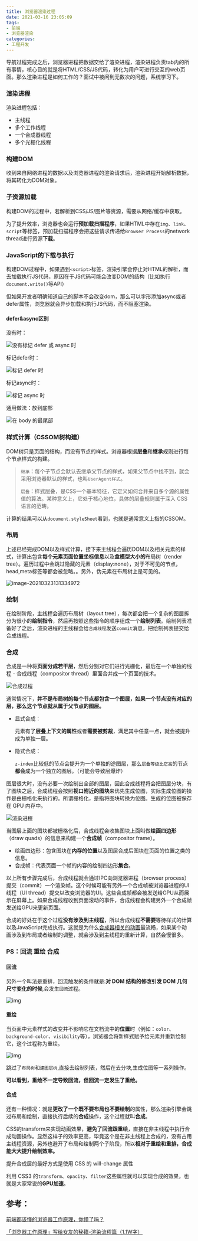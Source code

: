 ```yaml
---
title: 浏览器渲染过程
date: 2021-03-16 23:05:09
tags:
- 前端
- 浏览器渲染
categories:
- 工程开发
---
```


导航过程完成之后，浏览器进程把数据交给了渲染进程，渲染进程负责tab内的所有事情，核心目的就是将HTML/CSS/JS代码，转化为用户可进行交互的web页面。那么渲染进程是如何工作的？面试中被问到无数次的问题，系统学习下。

<!--more-->





### 渲染进程

渲染进程包括：

- 主线程
- 多个工作线程
- 一个合成器线程
- 多个光栅化线程

### 构建DOM

收到来自网络进程的数据以及浏览器进程的渲染请求后，渲染进程开始解析数据，将其转化为DOM对象。

### 子资源加载

构建DOM的过程中，若解析到CSS/JS/图片等资源，需要从网络/缓存中获取。

为了提升效率，浏览器也会运行**预加载扫描程序**，如果HTML中存在`img`、`link`、`script`等标签，预加载扫描程序会把这些请求传递给`Browser Process`的network thread进行资源**下载**。

### JavaScript的下载与执行

构建DOM过程中，如果遇到`<script>`标签，渲染引擎会停止对HTML的解析，而去加载执行JS代码，原因在于JS代码可能会改变DOM的结构（比如执行`document.write()`等API）

但如果开发者明确知道自己的脚本不会改变dom，那么可以字形添加async或者defer属性，浏览器就会异步加载和执行JS代码，而不阻塞渲染。

#### defer&async区别

没有时：

![没有标记 defer 或 async 时](https://beginor.github.io/assets/post-images/without-defer-async-head.png)

标记defer时：

![标记 defer 时](https://beginor.github.io/assets/post-images/with-defer.png)

标记async时：

![标记 async 时](https://beginor.github.io/assets/post-images/with-async.png)

通用做法：放到底部

![在 body 的最尾部](https://beginor.github.io/assets/post-images/without-defer-async-body.png)

### 样式计算（CSSOM树构建）

DOM树只是页面的结构，而没有节点的样式。浏览器根据**层叠**和**继承**规则进行每个节点样式的构建。

> `继承`：每个子节点会默认去继承父节点的样式，如果父节点中找不到，就会采用浏览器默认的样式，也叫`UserAgent样式`。
>
> `层叠`：样式层叠，是CSS一个基本特征，它定义如何合并来自多个源的属性值的算法。某种意义上，它处于核心地位，具体的层叠规则属于深入 CSS 语言的范畴。

计算的结果可以从`document.styleSheet`看到，也就是通常意义上指的CSSOM。

### 布局

上述已经完成DOM以及样式计算，接下来主线程会遍历DOM以及相关元素的样式，计算出包含**每个元素页面位置坐标信息**以及**盒模型大小的**布局树（render tree）。遍历过程中会跳过隐藏的元素（display:none），对于不可见的节点，head,meta标签等都会被忽略。。另外，伪元素在布局树上是可见的。

![image-20210323131334972](https://ericblog.oss-cn-beijing.aliyuncs.com/img/image-20210323131334972.png)



### 绘制

在绘制阶段，主线程会遍历布局树（layout tree），每次都会把一个复杂的图层拆分为很小的**绘制指令**，然后再按照这些指令的顺序组成一个**绘制列表**。绘制列表准备好了之后，渲染进程的主线程会给`合成线程`发送`commit`消息，把绘制列表提交给合成线程。

### 合成

合成是一种将**页面分成若干层**，然后分别对它们进行光栅化，最后在一个单独的线程 - 合成线程（compositor thread）里面合并成一个页面的技术。

![合成过程](https://ericblog.oss-cn-beijing.aliyuncs.com/img/1460000022634006.gif)

通常情况下，**并不是布局树的每个节点都包含一个图层，如果一个节点没有对应的层，那么这个节点就从属于父节点的图层。**

- 显式合成：

  元素有了**层叠上下文的属性**或者**需要被剪裁**，满足其中任意一点，就会被提升成为单独一层。

- 隐式合成：

  `z-index`比较低的节点会提升为一个单独的途图层，那么`层叠等级比它高`的节点**都会**成为一个独立的图层。（可能会导致层爆炸）



图层很大时，没有必要一次绘制出全部的图层，因此合成线程将会把图层分块，有了图块之后，合成线程会按照**视口附近的图块**来优先生成位图，实际生成位图的操作是由栅格化来执行的。所谓栅格化，是指将图块转换为位图。生成的位图被保存在 GPU 内存中。

![渲染进程](https://ericblog.oss-cn-beijing.aliyuncs.com/img/20210323131520.png)

当图层上面的图块都被栅格化后，合成线程会收集图块上面叫做**绘画四边形**（draw quads）的信息来构建一个**合成帧**（compositor frame）。

- 绘画四边形：包含图块在**内存的位置**以及图层合成后图块在页面的位置之类的信息。
- 合成帧：代表页面一个帧的内容的绘制四边形**集合**。

以上所有步骤完成后，合成线程就会通过IPC向浏览器进程（browser process）提交（commit）一个渲染帧。这个时候可能有另外一个合成帧被浏览器进程的UI线程（UI thread）提交以改变浏览器的UI。这些合成帧都会被发送给GPU从而展示在屏幕上。如果合成线程收到页面滚动的事件，合成线程会构建另外一个合成帧发送给GPU来更新页面。

合成的好处在于这个过程**没有涉及到主线程**，所以合成线程**不需要**等待样式的计算以及JavaScript完成执行。这就是为什么[合成器相关的动画](https://www.html5rocks.com/en/tutorials/speed/high-performance-animations/)最流畅，如果某个动画涉及到布局或者绘制的调整，就会涉及到主线程的重新计算，自然会慢很多。

### PS：回流 重绘 合成

#### 回流

另外一个叫法是重排，回流触发的条件就是:**对 DOM 结构的修改引发 DOM 几何尺寸变化的时候**,会发生`回流`过程。

![img](https://ericblog.oss-cn-beijing.aliyuncs.com/img/1732ec388e85bd2d.png)

#### 重绘

当页面中元素样式的改变并不影响它在文档流中的**位置**时（例如：`color`、`background-color`、`visibility`等），浏览器会将新样式赋予给元素并重新绘制它，这个过程称为重绘。

![img](https://ericblog.oss-cn-beijing.aliyuncs.com/img/1732ec3b24ec43c9.png)

跳过了`布局树`和`建图层树`,直接去绘制列表，然后在去分块,生成位图等一系列操作。

**可以看到，重绘不一定导致回流，但回流一定发生了重绘。**

#### 合成

还有一种情况：就是**更改了一个既不要布局也不要绘制**的属性，那么渲染引擎会跳过布局和绘制，直接执行后续的**合成**操作，这个过程就叫**合成**。

CSS的transform来实现动画效果，**避免了回流跟重绘**，直接在非主线程中执行合成动画操作。显然这样子的效率更高，毕竟这个是在非主线程上合成的，没有占用主线程资源，另外也避开了布局和绘制两个子阶段，所以**相对于重绘和重排，合成能大大提升绘制效率。**

提升合成层的最好方式是使用 CSS 的 will-change 属性

利用 CSS3 的`transform`、`opacity`、`filter`这些属性就可以实现合成的效果，也就是大家常说的**GPU加速**。



## 参考：

[前端都该懂的浏览器工作原理，你懂了吗？](https://segmentfault.com/a/1190000022633988)

[「浏览器工作原理」写给女友的秘籍-渲染流程篇（1.1W字）](https://juejin.cn/post/6847902222349500430#heading-26)

